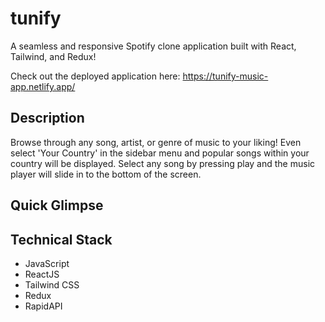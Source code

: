# tunify

A seamless and responsive Spotify clone application built with React, Tailwind, and Redux!

Check out the deployed application here: https://tunify-music-app.netlify.app/

## Description

 Browse through any song, artist, or genre of music to your liking! Even select 'Your Country' in the sidebar menu and popular songs within your country will be displayed. Select any song by pressing play and the music player will slide in to the bottom of the screen.

## Quick Glimpse

## Technical Stack

- JavaScript
- ReactJS
- Tailwind CSS
- Redux
- RapidAPI
